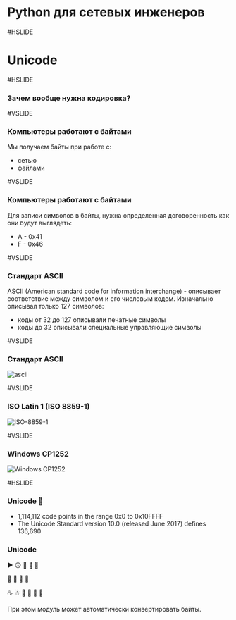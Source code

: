 # Python для сетевых инженеров 


#HSLIDE

# Unicode

#HSLIDE

### Зачем вообще нужна кодировка?

#VSLIDE

### Компьютеры работают с байтами

Мы получаем байты при работе с:

* сетью
* файлами


#VSLIDE

### Компьютеры работают с байтами

Для записи символов в байты, нужна определенная договоренность как они будут выглядеть:

* A - 0x41
* F - 0x46


#VSLIDE

### Стандарт ASCII

ASCII (American standard code for information interchange) - описывает соответствие между символом и его числовым кодом. Изначально описывал только 127 символов:

* коды от 32 до 127 описывали печатные символы
* коды до 32 описывали специальные управляющие символы

#VSLIDE

### Стандарт ASCII

![ascii](https://upload.wikimedia.org/wikipedia/commons/4/4f/ASCII_Code_Chart.svg)


#VSLIDE

### ISO Latin 1 (ISO 8859-1)

![ISO-8859-1](http://rabbit.eng.miami.edu/info/asciiiso.gif)


#VSLIDE

### Windows CP1252

![Windows CP1252](http://rabbit.eng.miami.edu/info/cp1252.gif)


#HSLIDE

### Unicode &#129365;


* 1,114,112 code points in the range 0x0 to 0x10FFFF
* The Unicode Standard version 10.0 (released June 2017) defines 136,690

### Unicode

&#9658;
&#128579;
&#128704;
&#128640;
&#129412;

&#129365;
&#129317;
&#129318;
&#129417;

&#9749;
&#9731;
&#128013;
&#127875;
&#127829;
&#127828;


При этом модуль может автоматически конвертировать байты.

